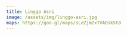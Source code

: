 ```yaml
---
title: Linggo Asri
image: /assets/img/linggo-asri.jpg
maps: https://goo.gl/maps/sLeZjm2xTVADsk5t8
---
```

